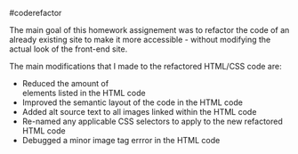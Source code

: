 #coderefactor

The main goal of this homework assignement was to refactor the code of an already existing site to make it more accessible - without modifying the actual look of the front-end site.

The main modifications that I made to the refactored HTML/CSS code are:

* Reduced the amount of <div> elements listed in the HTML code
* Improved the semantic layout of the code in the HTML code
* Added alt source text to all images linked within the HTML code
* Re-named any applicable CSS selectors to apply to the new refactored HTML code
* Debugged a minor image tag errror in the HTML code
